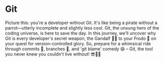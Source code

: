 # Git
Picture this: you're a developer without Git. It's like being a pirate without a parrot—utterly incomplete and slightly less cool. Git, the unsung hero of the coding universe, is here to save the day. In this journey, we'll uncover why Git is every developer's secret weapon, the Gandalf 🧙‍♂️ to your Frodo 🌋 on your quest for version-controlled glory. So, prepare for a whimsical ride through commits 📜, branches 🌿, and 'git blame' comedy 😄 – Git, the tool you never knew you couldn't live without! 😎🚀👨‍